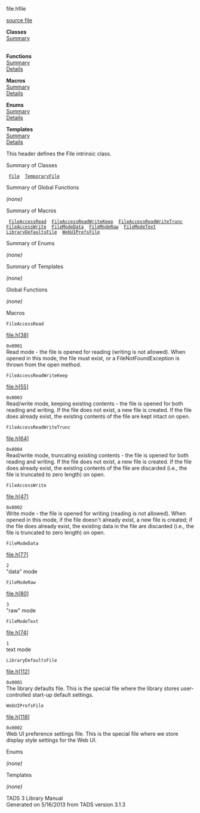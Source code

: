 ---
---
<span class="title">file.h</span><span class="type">file</span>

[source file](../source/file.h.html)

**Classes**  
[Summary](#_ClassSummary_)  
 

**Functions**  
[Summary](#_FunctionSummary_)  
[Details](#_Functions_)

**Macros**  
[Summary](#_MacroSummary_)  
[Details](#_Macros_)

**Enums**  
[Summary](#_EnumSummary_)  
[Details](#_Enums_)

**Templates**  
[Summary](#_TemplateSummary_)  
[Details](#_Templates_)

<div class="fdesc">

This header defines the File intrinsic class.

</div>

<span id="_ClassSummary_"></span>

<div class="mjhd">

<span class="hdln">Summary of Classes</span>  

</div>

` `[`File`](../object/File.html)`  `[`TemporaryFile`](../object/TemporaryFile.html)`  `
<span id="FunctionSummary_"></span>

<div class="mjhd">

<span class="hdln">Summary of Global Functions</span>  

</div>

*(none)* <span id="_MacroSummary_"></span>

<div class="mjhd">

<span class="hdln">Summary of Macros</span>  

</div>

` `[`FileAccessRead`](#FileAccessRead)`  `[`FileAccessReadWriteKeep`](#FileAccessReadWriteKeep)`  `[`FileAccessReadWriteTrunc`](#FileAccessReadWriteTrunc)`  `[`FileAccessWrite`](#FileAccessWrite)`  `[`FileModeData`](#FileModeData)`  `[`FileModeRaw`](#FileModeRaw)`  `[`FileModeText`](#FileModeText)`  `[`LibraryDefaultsFile`](#LibraryDefaultsFile)`  `[`WebUIPrefsFile`](#WebUIPrefsFile)`  `

<span id="_EnumSummary_"></span>

<div class="mjhd">

<span class="hdln">Summary of Enums</span>  

</div>

*(none)* <span id="_TemplateSummary_"></span>

<div class="mjhd">

<span class="hdln">Summary of Templates</span>  

</div>

*(none)* <span id="_Functions_"></span>

<div class="mjhd">

<span class="hdln">Global Functions</span>  

</div>

*(none)* <span id="_Macros_"></span>

<div class="mjhd">

<span class="hdln">Macros</span>  

</div>

<span id="FileAccessRead"></span>

`FileAccessRead`

[file.h](../file/file.h.html)\[[38](../source/file.h.html#38)\]

<div class="desc">

`0x0001`  
Read mode - the file is opened for reading (writing is not allowed).
When opened in this mode, the file must exist, or a
FileNotFoundException is thrown from the open method.

</div>

<span id="FileAccessReadWriteKeep"></span>

`FileAccessReadWriteKeep`

[file.h](../file/file.h.html)\[[55](../source/file.h.html#55)\]

<div class="desc">

`0x0003`  
Read/write mode, keeping existing contents - the file is opened for both
reading and writing. If the file does not exist, a new file is created.
If the file does already exist, the existing contents of the file are
kept intact on open.

</div>

<span id="FileAccessReadWriteTrunc"></span>

`FileAccessReadWriteTrunc`

[file.h](../file/file.h.html)\[[64](../source/file.h.html#64)\]

<div class="desc">

`0x0004`  
Read/write mode, truncating existing contents - the file is opened for
both reading and writing. If the file does not exist, a new file is
created. If the file does already exist, the existing contents of the
file are discarded (i.e., the file is truncated to zero length) on open.

</div>

<span id="FileAccessWrite"></span>

`FileAccessWrite`

[file.h](../file/file.h.html)\[[47](../source/file.h.html#47)\]

<div class="desc">

`0x0002`  
Write mode - the file is opened for writing (reading is not allowed).
When opened in this mode, if the file doesn't already exist, a new file
is created; if the file does already exist, the existing data in the
file are discarded (i.e., the file is truncated to zero length) on open.

</div>

<span id="FileModeData"></span>

`FileModeData`

[file.h](../file/file.h.html)\[[77](../source/file.h.html#77)\]

<div class="desc">

`2`  
"data" mode

</div>

<span id="FileModeRaw"></span>

`FileModeRaw`

[file.h](../file/file.h.html)\[[80](../source/file.h.html#80)\]

<div class="desc">

`3`  
"raw" mode

</div>

<span id="FileModeText"></span>

`FileModeText`

[file.h](../file/file.h.html)\[[74](../source/file.h.html#74)\]

<div class="desc">

`1`  
text mode

</div>

<span id="LibraryDefaultsFile"></span>

`LibraryDefaultsFile`

[file.h](../file/file.h.html)\[[112](../source/file.h.html#112)\]

<div class="desc">

`0x0001`  
The library defaults file. This is the special file where the library
stores user-controlled start-up default settings.

</div>

<span id="WebUIPrefsFile"></span>

`WebUIPrefsFile`

[file.h](../file/file.h.html)\[[118](../source/file.h.html#118)\]

<div class="desc">

`0x0002`  
Web UI preference settings file. This is the special file where we store
display style settings for the Web UI.

</div>

<span id="_Enums_"></span>

<div class="mjhd">

<span class="hdln">Enums</span>  

</div>

*(none)* <span id="_Templates_"></span>

<div class="mjhd">

<span class="hdln">Templates</span>  

</div>

*(none)*

<div class="ftr">

TADS 3 Library Manual  
Generated on 5/16/2013 from TADS version 3.1.3

</div>
